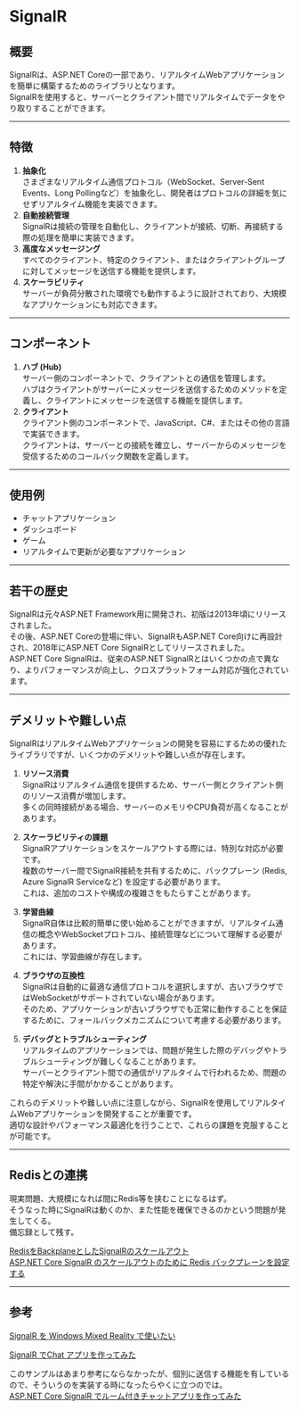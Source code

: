 # SignalR

## 概要

SignalRは、ASP.NET Coreの一部であり、リアルタイムWebアプリケーションを簡単に構築するためのライブラリとなります。  
SignalRを使用すると、サーバーとクライアント間でリアルタイムでデータをやり取りすることができます。  

---

## 特徴

1. **抽象化**  
   さまざまなリアルタイム通信プロトコル（WebSocket、Server-Sent Events、Long Pollingなど）を抽象化し、開発者はプロトコルの詳細を気にせずリアルタイム機能を実装できます。  
2. **自動接続管理**  
   SignalRは接続の管理を自動化し、クライアントが接続、切断、再接続する際の処理を簡単に実装できます。  
3. **高度なメッセージング**  
   すべてのクライアント、特定のクライアント、またはクライアントグループに対してメッセージを送信する機能を提供します。  
4. **スケーラビリティ**  
   サーバーが負荷分散された環境でも動作するように設計されており、大規模なアプリケーションにも対応できます。  

---

## コンポーネント

1. **ハブ (Hub)**  
   サーバー側のコンポーネントで、クライアントとの通信を管理します。  
   ハブはクライアントがサーバーにメッセージを送信するためのメソッドを定義し、クライアントにメッセージを送信する機能を提供します。  
2. **クライアント**  
   クライアント側のコンポーネントで、JavaScript、C#、またはその他の言語で実装できます。  
   クライアントは、サーバーとの接続を確立し、サーバーからのメッセージを受信するためのコールバック関数を定義します。  

---

## 使用例

- チャットアプリケーション
- ダッシュボード
- ゲーム
- リアルタイムで更新が必要なアプリケーション

---

## 若干の歴史

SignalRは元々ASP.NET Framework用に開発され、初版は2013年頃にリリースされました。  
その後、ASP.NET Coreの登場に伴い、SignalRもASP.NET Core向けに再設計され、2018年にASP.NET Core SignalRとしてリリースされました。  
ASP.NET Core SignalRは、従来のASP.NET SignalRとはいくつかの点で異なり、よりパフォーマンスが向上し、クロスプラットフォーム対応が強化されています。  

---

## デメリットや難しい点

SignalRはリアルタイムWebアプリケーションの開発を容易にするための優れたライブラリですが、いくつかのデメリットや難しい点が存在します。  

1. **リソース消費**  
   SignalRはリアルタイム通信を提供するため、サーバー側とクライアント側のリソース消費が増加します。  
   多くの同時接続がある場合、サーバーのメモリやCPU負荷が高くなることがあります。  

2. **スケーラビリティの課題**  
   SignalRアプリケーションをスケールアウトする際には、特別な対応が必要です。  
   複数のサーバー間でSignalR接続を共有するために、バックプレーン (Redis, Azure SignalR Serviceなど) を設定する必要があります。  
   これは、追加のコストや構成の複雑さをもたらすことがあります。  

3. **学習曲線**  
   SignalR自体は比較的簡単に使い始めることができますが、リアルタイム通信の概念やWebSocketプロトコル、接続管理などについて理解する必要があります。  
   これには、学習曲線が存在します。  

4. **ブラウザの互換性**  
   SignalRは自動的に最適な通信プロトコルを選択しますが、古いブラウザではWebSocketがサポートされていない場合があります。  
   そのため、アプリケーションが古いブラウザでも正常に動作することを保証するために、フォールバックメカニズムについて考慮する必要があります。  

5. **デバッグとトラブルシューティング**  
   リアルタイムのアプリケーションでは、問題が発生した際のデバッグやトラブルシューティングが難しくなることがあります。  
   サーバーとクライアント間での通信がリアルタイムで行われるため、問題の特定や解決に手間がかかることがあります。  

これらのデメリットや難しい点に注意しながら、SignalRを使用してリアルタイムWebアプリケーションを開発することが重要です。  
適切な設計やパフォーマンス最適化を行うことで、これらの課題を克服することが可能です。  

---

## Redisとの連携

現実問題、大規模になれば間にRedis等を挟むことになるはず。  
そうなった時にSignalRは動くのか、また性能を確保できるのかという問題が発生してくる。  
備忘録として残す。  

[RedisをBackplaneとしたSignalRのスケールアウト](https://www.buildinsider.net/web/iis8/07)  
[ASP.NET Core SignalR のスケールアウトのために Redis バックプレーンを設定する](https://docs.microsoft.com/ja-jp/aspnet/core/signalr/redis-backplane?view=aspnetcore-6.0)  

---

## 参考

[SignalR を Windows Mixed Reality で使いたい](https://blog.okazuki.jp/entry/2018/04/26/125929)  

[SignalR でChat アプリを作ってみた](https://qiita.com/TsuyoshiUshio@github/items/65ea4e2669afa19f6a31)  

このサンプルはあまり参考にならなかったが、個別に送信する機能を有しているので、そういうのを実装する時になったらやくに立つのでは。  
[ASP.NET Core SignalR でルーム付きチャットアプリを作ってみた](https://www.tetsis.com/blog/asp-net-core-signalr-group-chat/)  
